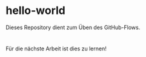 # hello-world
Dieses Repository dient zum Üben des GitHub-Flows.
#
Für die nächste Arbeit ist dies zu lernen!
